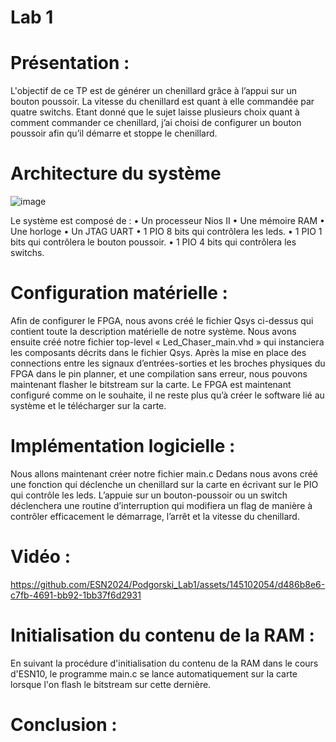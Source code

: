 # **Lab 1**

# Présentation :

L'objectif de ce TP est de générer un chenillard grâce à l’appui sur un bouton poussoir.
La vitesse du chenillard est quant à elle commandée par quatre switchs.
Etant donné que le sujet laisse plusieurs choix quant à comment commander ce chenillard, j’ai choisi de configurer un bouton poussoir afin qu’il démarre et stoppe le chenillard.

# Architecture du système

![image](https://github.com/ESN2024/Podgorski_Lab1/assets/145102054/a76f7152-69b4-4774-89e7-9a11847bd77b)



Le système est composé de :
•	Un processeur Nios II
•	Une mémoire RAM
•	Une horloge
•	Un JTAG UART
•	1 PIO 8 bits qui contrôlera les leds.
•	1 PIO 1 bits qui contrôlera le bouton poussoir.
•	1 PIO 4 bits qui contrôlera les switchs.
# Configuration matérielle :

Afin de configurer le FPGA, nous avons créé le fichier Qsys ci-dessus qui contient toute la description matérielle de notre système.
Nous avons ensuite créé notre fichier top-level « Led_Chaser_main.vhd » qui instanciera les composants décrits dans le fichier Qsys.
Après la mise en place des connections entre les signaux d’entrées-sorties et les broches physiques du FPGA dans le pin planner, et une compilation sans erreur, nous pouvons maintenant flasher le bitstream sur la carte.
Le FPGA est maintenant configuré comme on le souhaite, il ne reste plus qu’à créer le software lié au système et le télécharger sur la carte.

# Implémentation logicielle :

Nous allons maintenant créer notre fichier main.c
Dedans nous avons créé une fonction qui déclenche un chenillard sur la carte en écrivant sur le PIO qui contrôle les leds.
L’appuie sur un bouton-poussoir ou un switch déclenchera une routine d’interruption qui modifiera un flag de manière à contrôler efficacement le démarrage, l’arrêt et la vitesse du chenillard.

# Vidéo :



https://github.com/ESN2024/Podgorski_Lab1/assets/145102054/d486b8e6-c7fb-4691-bb92-1bb37f6d2931

# Initialisation du contenu de la RAM :

En suivant la procédure d'initialisation du contenu de la RAM dans le cours d'ESN10, le programme main.c se lance automatiquement sur la carte lorsque l'on flash le bitstream sur cette dernière.

# Conclusion :
